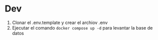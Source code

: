 # Dev
1. Clonar el .env.template y crear el archiov .env
2. Ejecutar el comando ```docker compose up -d``` para levantar la base de datos